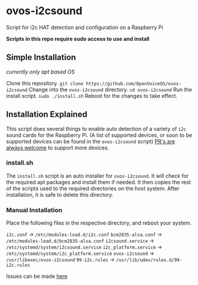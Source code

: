 # ovos-i2csound
Script for i2c HAT detection and configuration on a Raspberry Pi

**Scripts in this repo require sudo access to use and install**

## Simple Installation
*currently only apt based OS*

Clone this repository.
`git clone https://github.com/OpenVoiceOS/ovos-i2csound`
Change into the `ovos-i2csound` directory.
`cd ovos-i2csound`
Run the install script.
`sudo ./install.sh`
Reboot for the changes to take effect.

## Installation Explained
This script does several things to enable auto detection of a variety of `i2c` sound cards for the Raspberry Pi. (A list of supported devices, or soon to be supported devices can be found in the `ovos-i2csound` script) [PR's are always welcome](https://github.com/OpenVoiceOS/ovos-i2csound/pulls/) to support more devices.

### install.sh
The `install.sh` script is an auto installer for `ovos-i2csound`.  It will check for the required apt packages and install them if needed.  It then copies the rest of the scripts used to the required directories on the host system.  After installation, it is safe to delete this directory.

### Manual Installation
Place the following files in the respective directory, and reboot your system.

`i2c.conf` -> `/etc/modules-load.d/i2c.conf`
`bcm2835-alsa.conf` -> `/etc/modules-load.d/bcm2835-alsa.conf`
`i2csound.service` -> `/etc/systemd/system/i2csound.service`
`i2c_platform.service` -> `/etc/systemd/system/i2c_platform.service`
`ovos-i2csound` -> `/usr/libexec/ovos-i2csound`
`99-i2c.rules` -> `/usr/lib/udev/rules.d/99-i2c.rules`

Issues can be made [here](https://github.com/OpenVoiceOS/ovos-i2csound/issues/)
